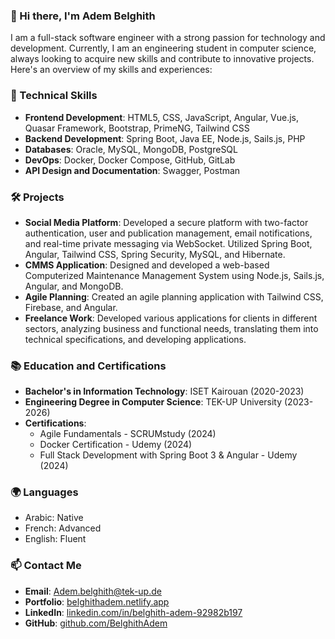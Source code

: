 ### 👋 Hi there, I'm Adem Belghith

I am a full-stack software engineer with a strong passion for technology and development. Currently, I am an engineering student in computer science, always looking to acquire new skills and contribute to innovative projects. Here's an overview of my skills and experiences:

### 🔧 Technical Skills

- **Frontend Development**: HTML5, CSS, JavaScript, Angular, Vue.js, Quasar Framework, Bootstrap, PrimeNG, Tailwind CSS
- **Backend Development**: Spring Boot, Java EE, Node.js, Sails.js, PHP
- **Databases**: Oracle, MySQL, MongoDB, PostgreSQL
- **DevOps**: Docker, Docker Compose, GitHub, GitLab
- **API Design and Documentation**: Swagger, Postman

### 🛠️ Projects

- **Social Media Platform**: Developed a secure platform with two-factor authentication, user and publication management, email notifications, and real-time private messaging via WebSocket. Utilized Spring Boot, Angular, Tailwind CSS, Spring Security, MySQL, and Hibernate.
- **CMMS Application**: Designed and developed a web-based Computerized Maintenance Management System using Node.js, Sails.js, Angular, and MongoDB.
- **Agile Planning**: Created an agile planning application with Tailwind CSS, Firebase, and Angular.
- **Freelance Work**: Developed various applications for clients in different sectors, analyzing business and functional needs, translating them into technical specifications, and developing applications.

### 📚 Education and Certifications

- **Bachelor's in Information Technology**: ISET Kairouan (2020-2023)
- **Engineering Degree in Computer Science**: TEK-UP University (2023-2026)
- **Certifications**:
  - Agile Fundamentals - SCRUMstudy (2024)
  - Docker Certification - Udemy (2024)
  - Full Stack Development with Spring Boot 3 & Angular - Udemy (2024)

### 🌍 Languages

- Arabic: Native
- French: Advanced
- English: Fluent

### 📫 Contact Me

- **Email**: [Adem.belghith@tek-up.de](mailto:Adem.belghith@tek-up.de)
- **Portfolio**: [belghithadem.netlify.app](https://belghithadem.netlify.app/)
- **LinkedIn**: [linkedin.com/in/belghith-adem-92982b197](https://www.linkedin.com/in/belghith-adem-92982b197)
- **GitHub**: [github.com/BelghithAdem](https://github.com/BelghithAdem)
